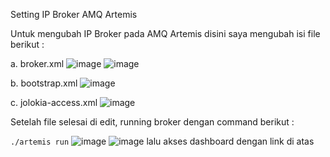 Setting IP Broker AMQ Artemis

Untuk mengubah IP Broker pada AMQ Artemis disini saya mengubah isi file berikut :

a. broker.xml
![image](https://github.com/user-attachments/assets/e360b49f-18cf-462a-9406-787e8a6fd8f5)
![image](https://github.com/user-attachments/assets/ce18858f-2697-43b1-b6ee-2f3062fec159)

b. bootstrap.xml
![image](https://github.com/user-attachments/assets/d79e92a4-bc13-4f13-8dcc-102ccf9095f0)

c. jolokia-access.xml
![image](https://github.com/user-attachments/assets/16817198-f3dd-409d-b2b7-5a1c31e9ca1f)

Setelah file selesai di edit, running broker dengan command berikut :

`./artemis run`
![image](https://github.com/user-attachments/assets/b6d07799-ed08-4fdb-b9a5-a1fd6c26cf55)
![image](https://github.com/user-attachments/assets/65fff3e5-225c-4885-b772-c12f1446fa00)
lalu akses dashboard dengan link di atas

